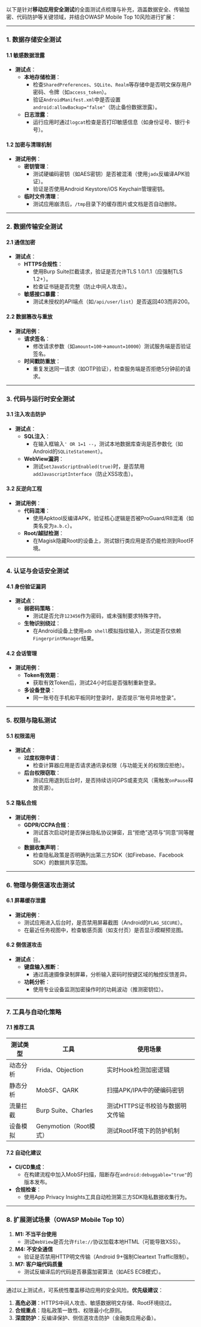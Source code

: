 以下是针对**移动应用安全测试**的全面测试点梳理与补充，涵盖数据安全、传输加密、代码防护等关键领域，并结合OWASP Mobile Top 10风险进行扩展：

---

### **1. 数据存储安全测试**
#### **1.1 敏感数据泄露**
- **测试点**：
  - **本地存储检测**：  
    - 检查`SharedPreferences`、`SQLite`、`Realm`等存储中是否明文保存用户密码、令牌（如`access_token`）。  
    - 验证`AndroidManifest.xml`中是否设置`android:allowBackup="false"`（防止备份数据泄露）。  
  - **日志泄露**：  
    - 运行应用时通过`logcat`检查是否打印敏感信息（如身份证号、银行卡号）。  

#### **1.2 加密与清理机制**
- **测试用例**：
  - **密钥管理**：  
    - 测试硬编码密钥（如AES密钥）是否被混淆（使用`jadx`反编译APK验证）。  
    - 验证是否使用Android Keystore/iOS Keychain管理密钥。  
  - **临时文件清理**：  
    - 测试应用崩溃后，`/tmp`目录下的缓存图片或文档是否自动删除。  

---

### **2. 数据传输安全测试**
#### **2.1 通信加密**
- **测试点**：
  - **HTTPS合规性**：  
    - 使用Burp Suite拦截请求，验证是否允许TLS 1.0/1.1（应强制TLS 1.2+）。  
    - 检查证书链是否完整（防止中间人攻击）。  
  - **敏感接口暴露**：  
    - 测试未授权的API端点（如`/api/user/list`）是否返回403而非200。  

#### **2.2 数据篡改与重放**
- **测试用例**：
  - **请求签名**：  
    - 修改请求参数（如`amount=100`→`amount=10000`）测试服务端是否验证签名。  
  - **时间戳防重放**：  
    - 重复发送同一请求（如OTP验证），检查服务端是否拒绝5分钟前的请求。  

---

### **3. 代码与运行时安全测试**
#### **3.1 注入攻击防护**
- **测试点**：
  - **SQL注入**：  
    - 在输入框输入`' OR 1=1 --`，测试本地数据库查询是否参数化（如Android的`SQLiteStatement`）。  
  - **WebView漏洞**：  
    - 测试`setJavaScriptEnabled(true)`时，是否禁用`addJavascriptInterface`（防止XSS攻击）。  

#### **3.2 反逆向工程**
- **测试用例**：
  - **代码混淆**：  
    - 使用Apktool反编译APK，验证核心逻辑是否被ProGuard/R8混淆（如类名变为`a.b.c`）。  
  - **Root/越狱检测**：  
    - 在Magisk隐藏Root的设备上，测试银行类应用是否仍能检测到Root环境。  

---

### **4. 认证与会话安全测试**
#### **4.1 身份验证漏洞**
- **测试点**：
  - **弱密码策略**：  
    - 测试是否允许`123456`作为密码，或未强制要求特殊字符。  
  - **生物识别绕过**：  
    - 在Android设备上使用`adb shell`模拟指纹输入，测试是否仅依赖`FingerprintManager`结果。  

#### **4.2 会话管理**
- **测试用例**：
  - **Token有效期**：  
    - 获取有效Token后，测试24小时后是否强制重新登录。  
  - **多设备登录**：  
    - 同一账号在手机和平板同时登录时，是否提示“账号异地登录”。  

---

### **5. 权限与隐私测试**
#### **5.1 权限滥用**
- **测试点**：
  - **过度权限申请**：  
    - 检查计算器应用是否请求通讯录权限（与功能无关的权限应拒绝）。  
  - **后台权限窃取**：  
    - 测试应用退到后台时，是否持续访问GPS或麦克风（需触发`onPause`释放资源）。  

#### **5.2 隐私合规**
- **测试用例**：  
  - **GDPR/CCPA合规**：  
    - 测试首次启动时是否弹出隐私协议弹窗，且“拒绝”选项与“同意”同等醒目。  
  - **数据收集声明**：  
    - 检查隐私政策是否明确列出第三方SDK（如Firebase、Facebook SDK）的数据共享范围。  

---

### **6. 物理与侧信道攻击测试**
#### **6.1 屏幕缓存泄露**
- **测试用例**：  
  - 测试应用进入后台时，是否禁用屏幕截图（Android的`FLAG_SECURE`）。  
  - 在最近任务视图中，检查敏感页面（如支付页）是否显示模糊预览图。  

#### **6.2 侧信道攻击**
- **测试点**：  
  - **键盘输入推断**：  
    - 通过高速摄像录制屏幕，分析输入密码时按键区域的触控反馈差异。  
  - **功耗分析**：  
    - 使用专业设备监测加密操作时的功耗波动（推测密钥位）。  

---

### **7. 工具与自动化策略**
#### **7.1 推荐工具**
| **测试类型** | **工具**               | **使用场景**                    |
| ------------ | ---------------------- | ------------------------------- |
| 动态分析     | Frida、Objection       | 实时Hook检测加密逻辑            |
| 静态分析     | MobSF、QARK            | 扫描APK/IPA中的硬编码密钥       |
| 流量拦截     | Burp Suite、Charles    | 测试HTTPS证书校验与数据明文传输 |
| 设备模拟     | Genymotion（Root模式） | 测试Root环境下的防护机制        |

#### **7.2 自动化建议**
- **CI/CD集成**：  
  - 在构建流程中加入MobSF扫描，阻断存在`android:debuggable="true"`的版本发布。  
- **合规检查**：  
  - 使用App Privacy Insights工具自动检测第三方SDK隐私数据收集行为。  

---

### **8. 扩展测试场景（OWASP Mobile Top 10）**
1. **M1: 不当平台使用**  
   - 测试`WebView`是否允许`file://`协议加载本地HTML（可能导致XSS）。  
2. **M4: 不安全通信**  
   - 验证是否禁用HTTP明文传输（Android 9+强制Cleartext Traffic限制）。  
3. **M7: 客户端代码质量**  
   - 测试反编译后的代码是否暴露加密算法（如AES ECB模式）。  

---

通过以上测试点，可系统性覆盖移动应用的安全风险。**优先级建议**：  
1. **高危必测**：HTTPS中间人攻击、敏感数据明文存储、Root环境绕过。  
2. **合规重点**：隐私政策一致性、权限最小化原则。  
3. **深度防护**：反编译保护、侧信道攻击防护（金融类应用必备）。